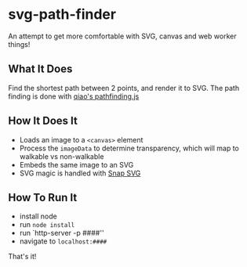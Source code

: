 # svg-path-finder
An attempt to get more comfortable with SVG, canvas and web worker things!

## What It Does
Find the shortest path between 2 points, and render it to SVG.  The path finding is done with [qiao's pathfinding.js](https://github.com/qiao/PathFinding.js)

## How It Does It
* Loads an image to a `<canvas>` element
* Process the `imageData` to determine transparency, which will map to walkable vs non-walkable
* Embeds the same image to an SVG
* SVG magic is handled with [Snap SVG](http://snapsvg.io/)

## How To Run It
* install node
* run `node install`
* run `http-server -p ####''
* navigate to `localhost:####`

That's it!